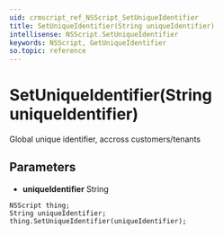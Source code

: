 ```yaml
---
uid: crmscript_ref_NSScript_SetUniqueIdentifier
title: SetUniqueIdentifier(String uniqueIdentifier)
intellisense: NSScript.SetUniqueIdentifier
keywords: NSScript, GetUniqueIdentifier
so.topic: reference
---
```


# SetUniqueIdentifier(String uniqueIdentifier)

Global unique identifier, accross customers/tenants

## Parameters

* **uniqueIdentifier** String

```crmscript
NSScript thing;
String uniqueIdentifier;
thing.SetUniqueIdentifier(uniqueIdentifier);
```

